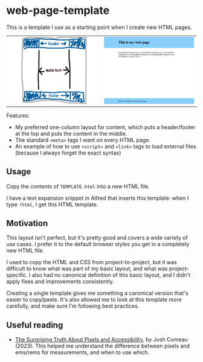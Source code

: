 # web-page-template

This is a template I use as a starting point when I create new HTML pages.

<table>
  <tr>
    <td><img src="sketch.png"></td>
    <td><img src="screenshot.png"></td>
  </tr>
</table>

Features:

*   My preferred one-column layout for content, which puts a header/footer at the top and puts the content in the middle.
*   The standard `<meta>` tags I want on every HTML page.
*   An example of how to use `<script>` and `<link>` tags to load external files (because I always forget the exact syntax)

## Usage

Copy the contents of `TEMPLATE.html` into a new HTML file.

I have a text expansion snippet in Alfred that inserts this template: when I type `!html`, I get this HTML template.

## Motivation

This layout isn't perfect, but it's pretty good and covers a wide variety of use cases.
I prefer it to the default browser styles you get in a completely new HTML file.

I used to copy the HTML and CSS from project-to-project, but it was difficult to know what was part of my basic layout, and what was project-specific.
I also had no canonical definition of this basic layout, and I didn't apply fixes and improvements consistently.

Creating a single template gives me something a canonical version that's easier to copy/paste.
It's also allowed me to look at this template more carefully, and make sure I'm following best practices.

## Useful reading

*   [The Surprising Truth About Pixels and Accessibility](https://www.joshwcomeau.com/css/surprising-truth-about-pixels-and-accessibility/), by Josh Comeau (2023).
    This helped me understand the difference between pixels and ems/rems for measurements, and when to use which.
